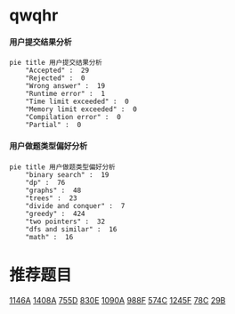 # qwqhr

<!-- tabs:start -->



#### **用户提交结果分析**

```mermaid
pie title 用户提交结果分析
    "Accepted" :  29
    "Rejected" :  0
    "Wrong answer" :  19
    "Runtime error" :  1
    "Time limit exceeded" :  0
    "Memory limit exceeded" :  0
    "Compilation error" :  0
    "Partial" :  0
```

#### **用户做题类型偏好分析**

```mermaid
pie title 用户做题类型偏好分析
    "binary search" :  19
    "dp" :  76
    "graphs" :  48
    "trees" :  23
    "divide and conquer" :  7
    "greedy" :  424
    "two pointers" :  32
    "dfs and similar" :  16
    "math" :  16
```



<!-- tabs:end -->
# 推荐题目
[1146A](https://codeforces.com/contest/1146/problem/A)
[1408A](https://codeforces.com/contest/1408/problem/A)
[755D](https://codeforces.com/contest/755/problem/D)
[830E](https://codeforces.com/contest/830/problem/E)
[1090A](https://codeforces.com/contest/1090/problem/A)
[988F](https://codeforces.com/contest/988/problem/F)
[574C](https://codeforces.com/contest/574/problem/C)
[1245F](https://codeforces.com/contest/1245/problem/F)
[78C](https://codeforces.com/contest/78/problem/C)
[29B](https://codeforces.com/contest/29/problem/B)
